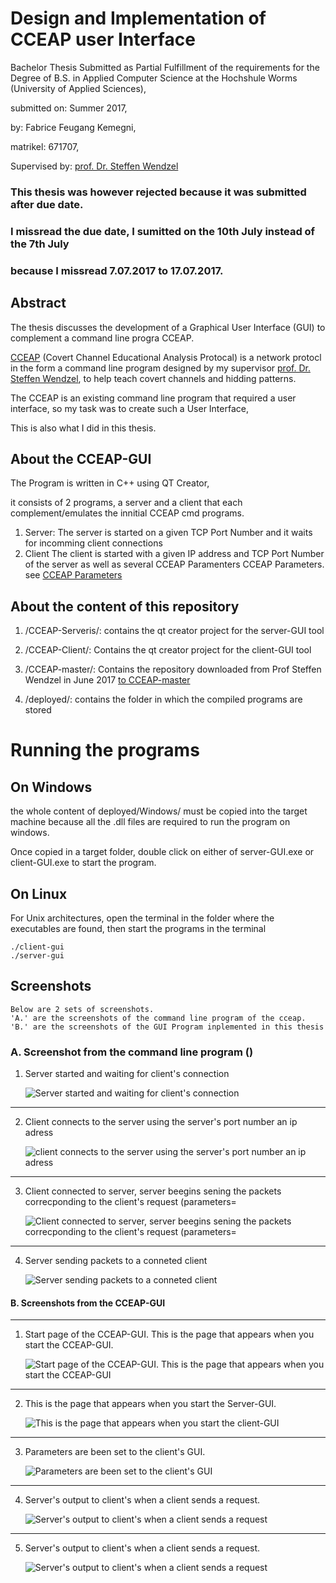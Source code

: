 # Design and Implementation of CCEAP user Interface

Bachelor Thesis Submitted as Partial Fulfillment of the requirements for the Degree of B.S.
in Applied Computer Science
at the Hochshule Worms (University of Applied Sciences), 

submitted on: Summer 2017,

by: Fabrice Feugang Kemegni,

matrikel: 671707,

Supervised by: [prof. Dr. Steffen Wendzel](http://steffen-wendzel.blogspot.de/p/blog-page.html)

### This thesis was however rejected because it was submitted after due date. 
### I missread the due date, I sumitted on the 10th July instead of the 7th July
### because I missread 7.07.2017 to 17.07.2017.


## Abstract

The thesis discusses the development of a Graphical User Interface (GUI) to complement a command line progra CCEAP.

[CCEAP](https://github.com/cdpxe/CCEAP) (Covert Channel Educational Analysis Protocal) is a network protocl in the form a command line program designed by my supervisor
[prof. Dr. Steffen Wendzel](http://steffen-wendzel.blogspot.de/p/blog-page.html), to help teach covert channels and hidding patterns.

The CCEAP is an existing command line program that required a user interface, so my task was to create such a User Interface,

This is also what I did in this thesis.

## About the CCEAP-GUI

The Program is written in C++ using QT Creator,

it consists of 2 programs, a server and a client that each complement/emulates the innitial CCEAP cmd programs.

1. Server: 
   The server is started on a given TCP Port Number and it waits for incomming client connections
2. Client
   The client is started with a given IP address and TCP Port Number of the server as well as several CCEAP Paramenters
   CCEAP Parameters. see [CCEAP Parameters](https://github.com/cdpxe/CCEAP/tree/master/documentation)
 

## About the content of this repository

1. /CCEAP-Serveris/: contains the qt creator project for the server-GUI tool

2. /CCEAP-Client/: Contains the qt creator project for the client-GUI tool

3. /CCEAP-master/: Contains the repository downloaded from Prof Steffen Wendzel in June 2017 [to CCEAP-master](https://github.com/cdpxe/CCEAP)

4. /deployed/: contains the folder in which the compiled programs are stored


# Running the programs

## On Windows 

the whole content of deployed/Windows/ must be copied into the target machine because all the .dll files are required to run the program on windows.

Once copied in a target folder, double click on either of server-GUI.exe or client-GUI.exe to start the program.
	
## On Linux

 For Unix architectures, open the terminal in the folder where the executables are found, then start the programs in the terminal

    ./client-gui
    ./server-gui
      

## Screenshots

    Below are 2 sets of screenshots.
    'A.' are the screenshots of the command line program of the cceap.
    'B.' are the screenshots of the GUI Program inplemented in this thesis

### A. Screenshot from the command line program ()

1. Server started and waiting for client's connection

    ![Server started and waiting for client's connection](./scrot/001_server-P1234.png "Server started and waiting for client's connection")
___

2. Client connects to the server using the server's port number an ip adress

    ![client connects to the server using the server's port number an ip adress](./scrot/004_client-P1234.png "client connects to the server using the server's port number an ip adress")
___

3. Client connected to server, server beegins sening the packets correcponding to the client's request (parameters=

    ![Client connected to server, server beegins sening the packets correcponding to the client's request (parameters=](./scrot/005_server-P1234.png "Client connected to server, server beegins sening the packets correcponding to the client's request (parameters=")
___

4. Server sending packets to a conneted client

    ![Server sending packets to a conneted client](./scrot/006_server-P1234.png "Server sending packets to a conneted client")

#### B. Screenshots from the CCEAP-GUI
___

1. Start page of the CCEAP-GUI. This is the page that appears when you start the CCEAP-GUI.

    ![Start page of the CCEAP-GUI. This is the page that appears when you start the CCEAP-GUI](./scrot/007_server-gui_01.png "Start page of the CCEAP-GUI. This is the page that appears when you start the CCEAP-GUI")
___

2. This is the page that appears when you start the Server-GUI.

    ![This is the page that appears when you start the client-GUI](./scrot/008_client-gui.png "This is the page that appears when you start the Server-GUI")
___

3. Parameters are been set to the client's GUI.

    ![Parameters are been set to the client's GUI](./scrot/010_client-gui-send.png "Parameters are been set to the client's GUI")
___

4. Server's output to client's when a client sends a request.

    ![Server's output to client's when a client sends a request](./scrot/011_server-gui-receive.png "Server's output to client's when a client sends a request")
___

5. Server's output to client's when a client sends a request.

    ![Server's output to client's when a client sends a request](./scrot/012_client-gui-sent.png "Server's output to client's when a client sends a request")
